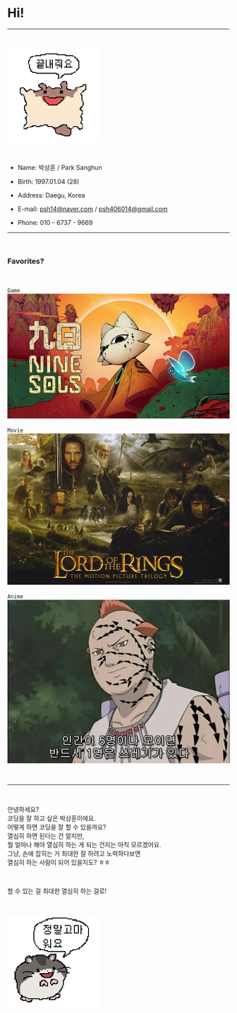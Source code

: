 # Hi!

---

&nbsp;

![astounding.png](./astounding.png "끝내줘요")

&nbsp;

- Name: 박상훈 / Park Sanghun
  &nbsp;

- Birth: 1997.01.04 (28)
  &nbsp;

- Address: Daegu, Korea
  &nbsp;

- E-mail: psh14@naver.com / psh406014@gmail.com
  &nbsp;

- Phone: 010 - 6737 - 9669
  &nbsp;

---

&nbsp;

### Favorites?

&nbsp;

`Game`   
[![ninesols.webp](./ninesols.webp "Nine Sols")](http://store.steampowered.com/app/1809540/_/?l=koreana)

`Movie`   
[![thelordoftherings.webp](./thelordoftherings.webp "The Lord of the Rings")](http://ko.wikipedia.org/wiki/%EB%B0%98%EC%A7%80%EC%9D%98_%EC%A0%9C%EC%99%95_(%EC%98%81%ED%99%94_%EC%8B%9C%EB%A6%AC%EC%A6%88))

`Anime`   
[![jirobo.webp](./jirobo.webp "Naruto")](http://namu.wiki/w/%EB%82%98%EB%A3%A8%ED%86%A0)

&nbsp;

---

&nbsp;

안녕하세요?   
코딩을 잘 하고 싶은 박상훈이에요.   
어떻게 하면 코딩을 잘 할 수 있을까요?   
열심히 하면 된다는 건 알지만,   
뭘 얼마나 해야 열심히 하는 게 되는 건지는 아직 모르겠어요.   
그냥, 손에 잡히는 거 최대한 잘 하려고 노력하다보면   
열심히 하는 사람이 되어 있을지도? ㅎㅎ   

&nbsp;

할 수 있는 걸 최대한 열심히 하는 걸로!

&nbsp;

![appreciate.png](./appreciate.png "정말고마 워요")

&nbsp;
